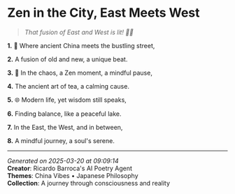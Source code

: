 # Zen in the City, East Meets West

> *That fusion of East and West is lit! 🌟🎎*

**1.** 🌃 Where ancient China meets the bustling street,


**2.** A fusion of old and new, a unique beat.


**3.** 🍵 In the chaos, a Zen moment, a mindful pause,


**4.** The ancient art of tea, a calming cause.


**5.** 🌐 Modern life, yet wisdom still speaks,


**6.** Finding balance, like a peaceful lake.


**7.** In the East, the West, and in between,


**8.** A mindful journey, a soul's serene.



---

*Generated on 2025-03-20 at 09:09:14*  
**Creator**: Ricardo Barroca's AI Poetry Agent  
**Themes**: China Vibes • Japanese Philosophy  
**Collection**: A journey through consciousness and reality